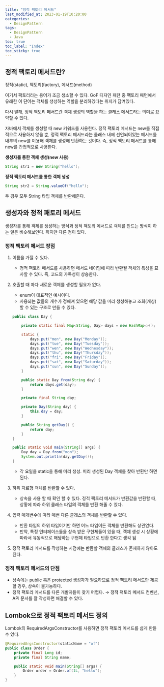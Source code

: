 ```yaml
---
title: "정적 팩토리 메서드"
last_modified_at: 2023-01-19T10:20:00
categories:
  - DesignPattern
tags:
  - DesignPattern
  - Java
toc: true
toc_label: "Index"
toc_sticky: true
---
```


## 정적 팩토리 메서드란?

정적(static), 팩토리(factory), 메서드(method)

여기서 팩토리라는 용어가 조금 생소할 수 있다. GoF 디자인 패턴 중 팩토리 패턴에서 유래한 이 단어는 객체를 생성하는 역할을 분리하겠다는 취지가 담겨있다.

다시 말해, 정적 팩토리 메서드란 객체 생성의 역할을 하는 클래스 메서드라는 의미로 요약할 수 있다.

자바에서 객체를 생성할 때 new 키워드를 사용한다. 정적 팩토리 메서드는 new를 직접적으로 사용하지 않을 뿐, 정적 팩토리 메서드라는 클래스 내에 선언되어있는 메서드를 내부의 new를 이용해 객체를 생성해 반환하는 것이다. 즉, 정적 팩토리 메서드를 통해 new를 간접적으로 사용한다.

**생성자를 통한 객체 생성(new 사용)**

```java
String str1 = new String("hello");
```

**정적 팩토리 메서드를 통한 객체 생성**

```java
String str2 = String.valueOf("hello");
```

두 경우 모두 String 타입 객체를 반환해준다.

## 생성자와 정적 패토리 메서드

생성자를 통해 객체를 생성하는 방식과 정적 팩토리 메서드로 객체를 만드는 방식이 하는 일은 비슷해보인다. 하지만 다른 점이 있다.

### 정적 팩토리 메서드 장점

1. 이름을 가질 수 있다.
    - 정적 팩토리 메서드를 사용하면 메서드 네이밍에 따라 반환될 객체의 특성을 묘사할 수 있다. 즉, 코드의 가독성이 상승한다.
2. 호출할 때 마다 새로운 객체를 생성할 필요가 없다.
    - enum이 대표적인 예시이다.
    - 사용되는 값들의 개수가 정해져 있으면 해당 값을 미리 생성해놓고 조회(캐싱) 할 수 있는 구조로 만들 수 있다.
    
    ```java
    public class Day {
    
        private static final Map<String, Day> days = new HashMap<>();
    
        static {
            days.put("mon", new Day("Monday"));
            days.put("tue", new Day("Tuesday"));
            days.put("wen", new Day("Wednesday"));
            days.put("thu", new Day("Thursday"));
            days.put("fri", new Day("Friday"));
            days.put("sat", new Day("Saturday"));
            days.put("sun", new Day("Sunday"));
        }
    
        public static Day from(String day) {
            return days.get(day);
        }
    
        private final String day;
    
        private Day(String day) {
            this.day = day;
        }
    
        public String getDay() {
            return day;
        }
    }
    
    public static void main(String[] args) {
        Day day = Day.from("mon");
        System.out.println(day.getDay());
    }
    ```
    
    - 각 요일을 static을 통해 미리 생성. 미리 생성된 Day 객체를 찾아 반환만 하면 된다.
3. 하위 자료형 객체를 반환할 수 있다.
    - 상속을 사용 할 때 확인 할 수 있다. 정적 팩토리 메서드가 반환값을 반환할 때, 상황에 따라 하위 클래스 타입의 객체를 반환 해줄 수 있다.
4. 입력 매개변수에 따라 매번 다른 클래스의 객체를 반환할 수 있다.
    - 반환 타입의 하위 타입이기만 하면 어느 타입이든 객체를 반환해도 상관없다.
    - 만약, 특정 인터페이스들을 상속 받은 구현체들이 있을 때, 객체 생성 시 상황에 따라서 유동적으로 해당하는 구현체 타입으로 반환 한다고 생각 됨
5. 정적 팩토리 메서드를 작성하는 시점에는 반환할 객체의 클래스가 존재하지 않아도 된다.

### 정적 팩토리 메서드의 단점

- 상속에는 public 혹은 protected 생성자가 필요하므로 정적 팩토리 메서드만 제공할 경우, 상속이 불가능하다.
- 정적 팩토리 메서드를 다른 개발자들이 찾기 어렵다. → 정적 팩토리 메서드 컨벤션, API 문서를 잘 작성하면 해결할 수 있다.

## Lombok으로 정적 팩토리 메서드 정의

Lombok의 RequiredArgsConstructor를 사용하면 정적 팩토리 메서드를 쉽게 만들 수 있다.

```java
@RequiredArgsConstructor(staticName = "of")
public class Order {
    private final Long id;
    private final String name;

    public static void main(String[] args) {
        Order order = Order.of(1L, "hello");
    }
}
```